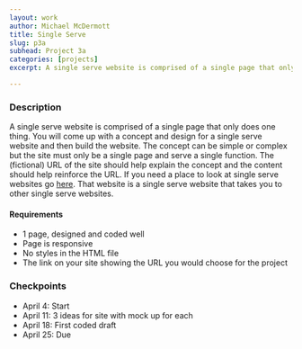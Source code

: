 ```yaml
---
layout: work
author: Michael McDermott
title: Single Serve
slug: p3a
subhead: Project 3a
categories: [projects]
excerpt: A single serve website is comprised of a single page that only does one thing. You will come up with a concept and design for a single serve website and then build the website.

---
```


### Description
A single serve website is comprised of a single page that only does one thing. You will come up with a concept and design for a single serve website and then build the website. The concept can be simple or complex but the site must only be a single page and serve a single function. The (fictional) URL of the site should help explain the concept and the content should help reinforce the URL. If you need a place to look at single serve websites go [here](https://theuselessweb.com/). That website is a single serve website that takes you to other single serve websites.

#### Requirements
* 1 page, designed and coded well
* Page is responsive
* No styles in the HTML file
* The link on your site showing the URL you would choose for the project

### Checkpoints
* April 4: Start
* April 11: 3 ideas for site with mock up for each
* April 18: First coded draft
* April 25: Due
